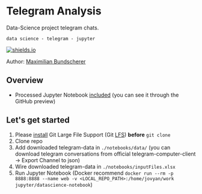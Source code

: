 # Telegram Analysis

Data-Science project telegram chats.

``data science - telegram - jupyter``

[![shields.io](http://img.shields.io/badge/license-Apache2-blue.svg)](http://www.apache.org/licenses/LICENSE-2.0.txt)

Author: [Maximilian Bundscherer](https://bundscherer-online.de)

## Overview

- Processed Jupyter Notebook [included](./notebooks/Telegram.ipynb) (you can see it through the GitHub preview)

## Let's get started

1. Please [install](https://github.com/git-lfs/git-lfs/wiki/Installation) Git Large File Support (Git [LFS](https://git-lfs.github.com/)) **before** ``git clone``
2. Clone repo
3. Add downloaded telegram-data in ``./notebooks/data/`` (you can download telegram conversations from official telegram-computer-client -> Export Channel to json)
4. Wire downloaded telegram-data in ``./notebooks/inputFiles.xlsx``
5. Run Jupyter Notebook (Docker recommend ``docker run --rm -p 8888:8888 --name web -v <LOCAL_REPO_PATH>:/home/jovyan/work jupyter/datascience-notebook``)
